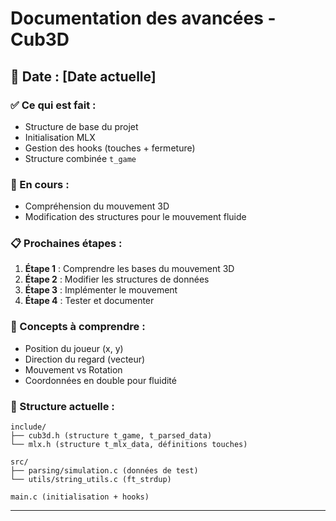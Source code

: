 # Documentation des avancées - Cub3D

## 📅 Date : [Date actuelle]

### ✅ Ce qui est fait :
- Structure de base du projet
- Initialisation MLX
- Gestion des hooks (touches + fermeture)
- Structure combinée `t_game`

### 🎯 En cours :
- Compréhension du mouvement 3D
- Modification des structures pour le mouvement fluide

### 📋 Prochaines étapes :
1. **Étape 1** : Comprendre les bases du mouvement 3D
2. **Étape 2** : Modifier les structures de données
3. **Étape 3** : Implémenter le mouvement
4. **Étape 4** : Tester et documenter

### 🧠 Concepts à comprendre :
- Position du joueur (x, y)
- Direction du regard (vecteur)
- Mouvement vs Rotation
- Coordonnées en double pour fluidité

### 📁 Structure actuelle :
```
include/
├── cub3d.h (structure t_game, t_parsed_data)
└── mlx.h (structure t_mlx_data, définitions touches)

src/
├── parsing/simulation.c (données de test)
└── utils/string_utils.c (ft_strdup)

main.c (initialisation + hooks)
```

--- 